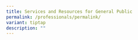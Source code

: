 ```yaml
---
title: Services and Resources for General Public
permalink: /professionals/permalink/
variant: tiptap
description: ""
---
```

